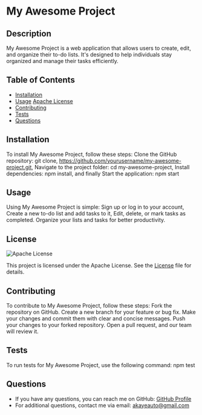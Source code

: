 # My Awesome Project

## Description
My Awesome Project is a web application that allows users to create, edit, and organize their to-do lists. It's designed to help individuals stay organized and manage their tasks efficiently.

## Table of Contents
- [Installation](#installation)
- [Usage](#usage)
[Apache License](https://www.apache.org/licenses/LICENSE-2.0) 
- [Contributing](#contributing)
- [Tests](#tests)
- [Questions](#questions)

## Installation
To install My Awesome Project, follow these steps: Clone the GitHub repository: git clone, https://github.com/yourusername/my-awesome-project.git, Navigate to the project folder: cd my-awesome-project, Install dependencies: npm install, and finally Start the application: npm start

## Usage
Using My Awesome Project is simple: Sign up or log in to your account, Create a new to-do list and add tasks to it, Edit, delete, or mark tasks as completed. Organize your lists and tasks for better productivity.


## License
![Apache License](https://img.shields.io/badge/License-Apache%202.0-blue.svg)

This project is licensed under the Apache License. 
See the [License](LICENSE) file for details.
 

## Contributing
To contribute to My Awesome Project, follow these steps: Fork the repository on GitHub. Create a new branch for your feature or bug fix. Make your changes and commit them with clear and concise messages. Push your changes to your forked repository. Open a pull request, and our team will review it.

## Tests
To run tests for My Awesome Project, use the following command: npm test

## Questions
- If you have any questions, you can reach me on GitHub: <a href="https://github.com/akayer19" target="_blank">GitHub Profile</a>
- For additional questions, contact me via email: akayeauto@gmail.com
    